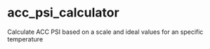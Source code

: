 # acc_psi_calculator
Calculate ACC PSI based on a scale and ideal values for an specific temperature
